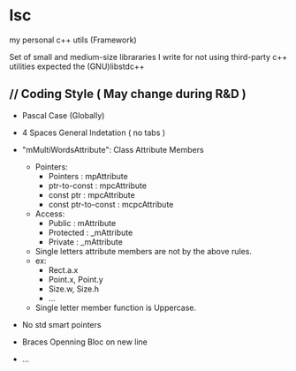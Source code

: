 # lsc
my personal c++ utils (Framework)

Set of small and medium-size librararies I write for not using third-party c++ utilities expected the (GNU)libstdc++ 

// Coding Style ( May change during R&D ) 
------------
* Pascal Case (Globally)
* 4 Spaces General Indetation ( no tabs )
* "mMultiWordsAttribute":  Class Attribute Members
    * Pointers:
        * Pointers     : mpAttribute
        * ptr-to-const : mpcAttribute
        * const ptr    : mpcAttribute
        * const ptr-to-const : mcpcAttribute
    * Access:
        * Public    : mAttribute
        * Protected : _mAttribute     
        * Private   : _mAttribute
    * Single letters attribute members are not by the above rules.
    * ex:
        * Rect.a.x
        * Point.x, Point.y
        * Size.w, Size.h
        * ...
    * Single letter member function is Uppercase.
     
* No std smart pointers 
* Braces Openning Bloc on new line
* ...

